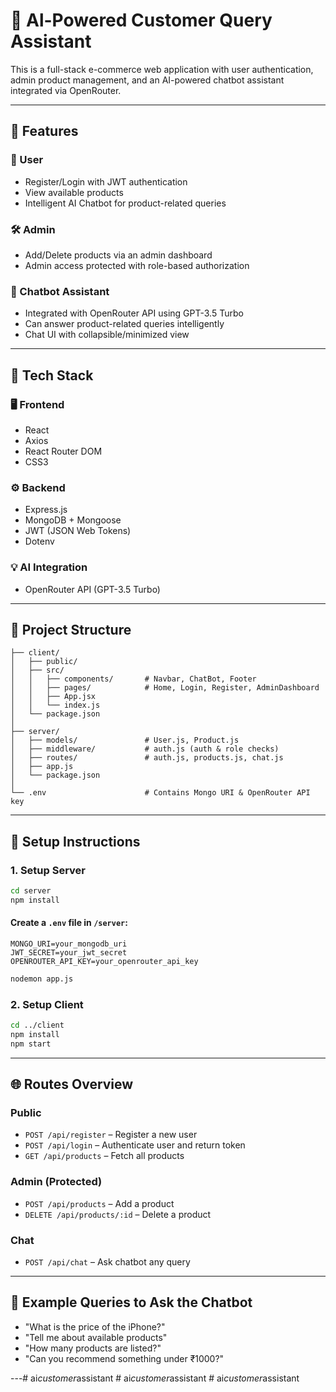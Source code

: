 # 🛒 Al-Powered Customer Query Assistant
This is a full-stack e-commerce web application with user authentication, admin product management, and an AI-powered chatbot assistant integrated via OpenRouter.

---

## 🚀 Features

### 👤 User
- Register/Login with JWT authentication
- View available products
- Intelligent AI Chatbot for product-related queries

### 🛠️ Admin
- Add/Delete products via an admin dashboard
- Admin access protected with role-based authorization

### 🤖 Chatbot Assistant
- Integrated with OpenRouter API using GPT-3.5 Turbo
- Can answer product-related queries intelligently
- Chat UI with collapsible/minimized view

---

## 🧰 Tech Stack

### 🖥️ Frontend
- React
- Axios
- React Router DOM
- CSS3

### ⚙️ Backend
- Express.js
- MongoDB + Mongoose
- JWT (JSON Web Tokens)
- Dotenv

### 💡 AI Integration
- OpenRouter API (GPT-3.5 Turbo)

---

## 📁 Project Structure

```
├── client/
│   ├── public/
│   ├── src/
│   │   ├── components/       # Navbar, ChatBot, Footer
│   │   ├── pages/            # Home, Login, Register, AdminDashboard
│   │   ├── App.jsx
│   │   └── index.js
│   └── package.json
│
├── server/
│   ├── models/               # User.js, Product.js
│   ├── middleware/           # auth.js (auth & role checks)
│   ├── routes/               # auth.js, products.js, chat.js
│   ├── app.js
│   └── package.json
│
└── .env                      # Contains Mongo URI & OpenRouter API key
```

---

## 🔧 Setup Instructions

### 1. Setup Server

```bash
cd server
npm install
```

#### Create a `.env` file in `/server`:

```env
MONGO_URI=your_mongodb_uri
JWT_SECRET=your_jwt_secret
OPENROUTER_API_KEY=your_openrouter_api_key
```

```bash
nodemon app.js
```

### 2. Setup Client

```bash
cd ../client
npm install
npm start
```

---

## 🌐 Routes Overview

### Public
- `POST /api/register` – Register a new user
- `POST /api/login` – Authenticate user and return token
- `GET /api/products` – Fetch all products

### Admin (Protected)
- `POST /api/products` – Add a product
- `DELETE /api/products/:id` – Delete a product

### Chat
- `POST /api/chat` – Ask chatbot any query

---

## 🧠 Example Queries to Ask the Chatbot

- "What is the price of the iPhone?"
- "Tell me about available products"
- "How many products are listed?"
- "Can you recommend something under ₹1000?"

---#   a i _ c u s t o m e r _ a s s i s t a n t  
 #   a i _ c u s t o m e r _ a s s i s t a n t  
 #   a i _ c u s t o m e r _ a s s i s t a n t  
 